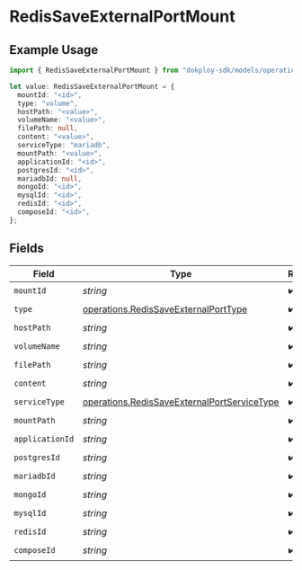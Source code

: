 # RedisSaveExternalPortMount

## Example Usage

```typescript
import { RedisSaveExternalPortMount } from "dokploy-sdk/models/operations";

let value: RedisSaveExternalPortMount = {
  mountId: "<id>",
  type: "volume",
  hostPath: "<value>",
  volumeName: "<value>",
  filePath: null,
  content: "<value>",
  serviceType: "mariadb",
  mountPath: "<value>",
  applicationId: "<id>",
  postgresId: "<id>",
  mariadbId: null,
  mongoId: "<id>",
  mysqlId: "<id>",
  redisId: "<id>",
  composeId: "<id>",
};
```

## Fields

| Field                                                                                                      | Type                                                                                                       | Required                                                                                                   | Description                                                                                                |
| ---------------------------------------------------------------------------------------------------------- | ---------------------------------------------------------------------------------------------------------- | ---------------------------------------------------------------------------------------------------------- | ---------------------------------------------------------------------------------------------------------- |
| `mountId`                                                                                                  | *string*                                                                                                   | :heavy_check_mark:                                                                                         | N/A                                                                                                        |
| `type`                                                                                                     | [operations.RedisSaveExternalPortType](../../models/operations/redissaveexternalporttype.md)               | :heavy_check_mark:                                                                                         | N/A                                                                                                        |
| `hostPath`                                                                                                 | *string*                                                                                                   | :heavy_check_mark:                                                                                         | N/A                                                                                                        |
| `volumeName`                                                                                               | *string*                                                                                                   | :heavy_check_mark:                                                                                         | N/A                                                                                                        |
| `filePath`                                                                                                 | *string*                                                                                                   | :heavy_check_mark:                                                                                         | N/A                                                                                                        |
| `content`                                                                                                  | *string*                                                                                                   | :heavy_check_mark:                                                                                         | N/A                                                                                                        |
| `serviceType`                                                                                              | [operations.RedisSaveExternalPortServiceType](../../models/operations/redissaveexternalportservicetype.md) | :heavy_check_mark:                                                                                         | N/A                                                                                                        |
| `mountPath`                                                                                                | *string*                                                                                                   | :heavy_check_mark:                                                                                         | N/A                                                                                                        |
| `applicationId`                                                                                            | *string*                                                                                                   | :heavy_check_mark:                                                                                         | N/A                                                                                                        |
| `postgresId`                                                                                               | *string*                                                                                                   | :heavy_check_mark:                                                                                         | N/A                                                                                                        |
| `mariadbId`                                                                                                | *string*                                                                                                   | :heavy_check_mark:                                                                                         | N/A                                                                                                        |
| `mongoId`                                                                                                  | *string*                                                                                                   | :heavy_check_mark:                                                                                         | N/A                                                                                                        |
| `mysqlId`                                                                                                  | *string*                                                                                                   | :heavy_check_mark:                                                                                         | N/A                                                                                                        |
| `redisId`                                                                                                  | *string*                                                                                                   | :heavy_check_mark:                                                                                         | N/A                                                                                                        |
| `composeId`                                                                                                | *string*                                                                                                   | :heavy_check_mark:                                                                                         | N/A                                                                                                        |